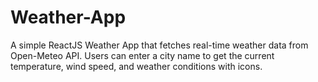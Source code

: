 # Weather-App
A simple ReactJS Weather App that fetches real-time weather data from Open-Meteo API. Users can enter a city name to get the current temperature, wind speed, and weather conditions with icons.
